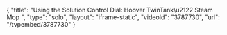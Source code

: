 {
    "title": "Using the Solution Control Dial: Hoover TwinTank\u2122 Steam Mop ",
    "type": "solo",
    "layout": "iframe-static",
    "videoId": "3787730",
    "url": "\/tvpembed\/3787730"
}